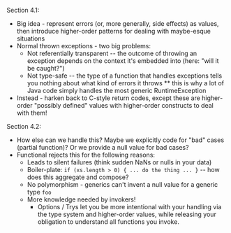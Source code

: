Section 4.1:
* Big idea - represent errors (or, more generally, side effects) as values, then introduce higher-order patterns for dealing with maybe-esque situations
* Normal thrown exceptions - two big problems:
    * Not referentially transparent -- the outcome of throwing an exception depends on the context it's embedded into (here: "will it be caught?")
    * Not type-safe -- the type of a function that handles exceptions tells you nothing about what kind of errors it throws
        ** this is why a lot of Java code simply handles the most generic RuntimeException
* Instead - harken back to C-style return codes, except these are higher-order "possibly defined" values with higher-order constructs to deal with them!

Section 4.2:
* How else can we handle this? Maybe we explicitly code for "bad" cases (partial function)? Or we provide a null value for bad cases?
* Functional rejects this for the following reasons:
    * Leads to silent failures (think sudden NaNs or nulls in your data)
    * Boiler-plate: `if (xs.length > 0) { ... do the thing ... }` -- how does this aggregate and compose?
    * No polymorphism - generics can't invent a null value for a generic type `foo`
    * More knowledge needed by invokers!
        * Options / Trys let you be more intentional with your handling via the type system and higher-order values, while releasing your obligation to understand all functions you invoke.
